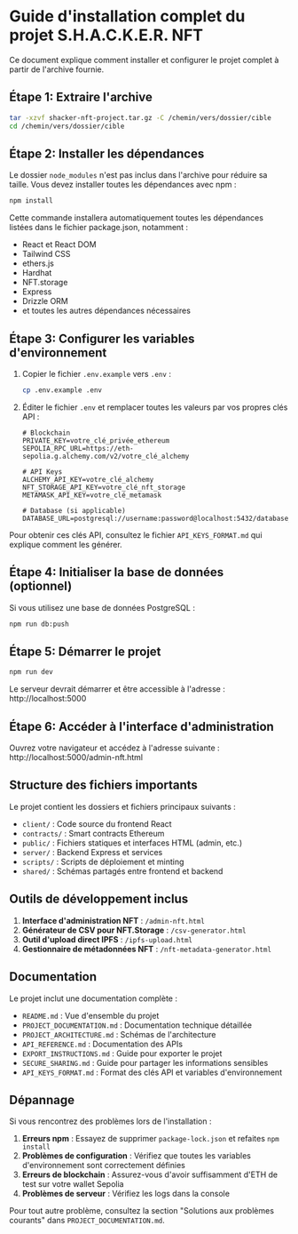 # Guide d'installation complet du projet S.H.A.C.K.E.R. NFT

Ce document explique comment installer et configurer le projet complet à partir de l'archive fournie.

## Étape 1: Extraire l'archive

```bash
tar -xzvf shacker-nft-project.tar.gz -C /chemin/vers/dossier/cible
cd /chemin/vers/dossier/cible
```

## Étape 2: Installer les dépendances

Le dossier `node_modules` n'est pas inclus dans l'archive pour réduire sa taille. Vous devez installer toutes les dépendances avec npm :

```bash
npm install
```

Cette commande installera automatiquement toutes les dépendances listées dans le fichier package.json, notamment :
- React et React DOM
- Tailwind CSS
- ethers.js
- Hardhat
- NFT.storage
- Express
- Drizzle ORM
- et toutes les autres dépendances nécessaires

## Étape 3: Configurer les variables d'environnement

1. Copier le fichier `.env.example` vers `.env` :
   ```bash
   cp .env.example .env
   ```

2. Éditer le fichier `.env` et remplacer toutes les valeurs par vos propres clés API :
   ```
   # Blockchain
   PRIVATE_KEY=votre_clé_privée_ethereum
   SEPOLIA_RPC_URL=https://eth-sepolia.g.alchemy.com/v2/votre_clé_alchemy

   # API Keys
   ALCHEMY_API_KEY=votre_clé_alchemy
   NFT_STORAGE_API_KEY=votre_clé_nft_storage
   METAMASK_API_KEY=votre_clé_metamask

   # Database (si applicable)
   DATABASE_URL=postgresql://username:password@localhost:5432/database_name
   ```

Pour obtenir ces clés API, consultez le fichier `API_KEYS_FORMAT.md` qui explique comment les générer.

## Étape 4: Initialiser la base de données (optionnel)

Si vous utilisez une base de données PostgreSQL :

```bash
npm run db:push
```

## Étape 5: Démarrer le projet

```bash
npm run dev
```

Le serveur devrait démarrer et être accessible à l'adresse : http://localhost:5000

## Étape 6: Accéder à l'interface d'administration

Ouvrez votre navigateur et accédez à l'adresse suivante :
http://localhost:5000/admin-nft.html

## Structure des fichiers importants

Le projet contient les dossiers et fichiers principaux suivants :

- `client/` : Code source du frontend React
- `contracts/` : Smart contracts Ethereum
- `public/` : Fichiers statiques et interfaces HTML (admin, etc.)
- `server/` : Backend Express et services
- `scripts/` : Scripts de déploiement et minting
- `shared/` : Schémas partagés entre frontend et backend

## Outils de développement inclus

1. **Interface d'administration NFT** : `/admin-nft.html`
2. **Générateur de CSV pour NFT.Storage** : `/csv-generator.html`
3. **Outil d'upload direct IPFS** : `/ipfs-upload.html`
4. **Gestionnaire de métadonnées NFT** : `/nft-metadata-generator.html`

## Documentation

Le projet inclut une documentation complète :

- `README.md` : Vue d'ensemble du projet
- `PROJECT_DOCUMENTATION.md` : Documentation technique détaillée
- `PROJECT_ARCHITECTURE.md` : Schémas de l'architecture
- `API_REFERENCE.md` : Documentation des APIs
- `EXPORT_INSTRUCTIONS.md` : Guide pour exporter le projet
- `SECURE_SHARING.md` : Guide pour partager les informations sensibles
- `API_KEYS_FORMAT.md` : Format des clés API et variables d'environnement

## Dépannage

Si vous rencontrez des problèmes lors de l'installation :

1. **Erreurs npm** : Essayez de supprimer `package-lock.json` et refaites `npm install`
2. **Problèmes de configuration** : Vérifiez que toutes les variables d'environnement sont correctement définies
3. **Erreurs de blockchain** : Assurez-vous d'avoir suffisamment d'ETH de test sur votre wallet Sepolia
4. **Problèmes de serveur** : Vérifiez les logs dans la console

Pour tout autre problème, consultez la section "Solutions aux problèmes courants" dans `PROJECT_DOCUMENTATION.md`.